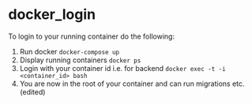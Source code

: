 # docker_login

To login to your running container do the following:

1. Run docker
```docker-compose up```
2. Display running containers
```docker ps```
3.  Login with your container id i.e. for backend
```docker exec -t -i <container_id> bash```
4. You are now in the root of your container and can run migrations etc. (edited) 
